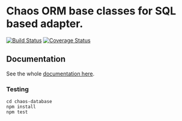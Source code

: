 # Chaos ORM base classes for SQL based adapter.

[![Build Status](https://travis-ci.org/crysalead-js/chaos-database.png?branch=master)](https://travis-ci.org/crysalead-js/chaos-database)
[![Coverage Status](https://coveralls.io/repos/crysalead-js/chaos-database/badge.svg)](https://coveralls.io/r/crysalead-js/chaos-database)


## Documentation

See the whole [documentation here](http://chaos-orm.readthedocs.org/en/latest).

### Testing

```
cd chaos-database
npm install
npm test
```
